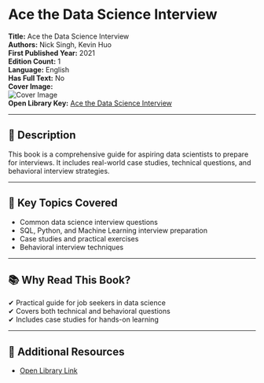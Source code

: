 # Ace the Data Science Interview

**Title:** Ace the Data Science Interview  
**Authors:** Nick Singh, Kevin Huo  
**First Published Year:** 2021  
**Edition Count:** 1  
**Language:** English  
**Has Full Text:** No  
**Cover Image:**  
![Cover Image](https://covers.openlibrary.org/b/id/11942032-L.jpg)  
**Open Library Key:** [Ace the Data Science Interview](https://openlibrary.org/works/OL24999191W)  

---

## 📖 Description  
This book is a comprehensive guide for aspiring data scientists to prepare for interviews. It includes real-world case studies, technical questions, and behavioral interview strategies.

---

## 📌 Key Topics Covered  
- Common data science interview questions  
- SQL, Python, and Machine Learning interview preparation  
- Case studies and practical exercises  
- Behavioral interview techniques  

---

## 📚 Why Read This Book?  
✔ Practical guide for job seekers in data science  
✔ Covers both technical and behavioral questions  
✔ Includes case studies for hands-on learning  

---

## 🔗 Additional Resources  
- [Open Library Link](https://openlibrary.org/works/OL24999191W)  
